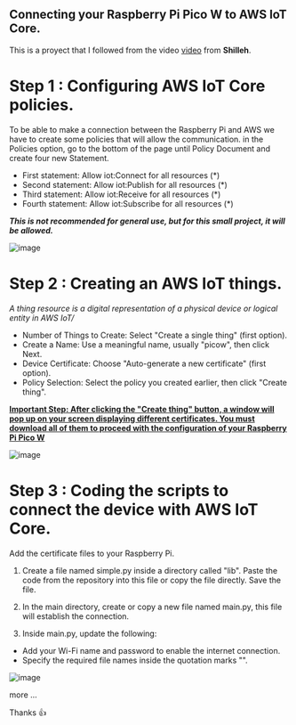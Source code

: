 ## Connecting your Raspberry Pi Pico W to AWS IoT Core.
This is a proyect that I followed from the video [video](https://www.youtube.com/watch?v=DEBmpVPnZb0) from **Shilleh**.

# Step 1 : Configuring AWS IoT Core policies.
To be able to make a connection between the Raspberry Pi and AWS we have to create some policies that will allow the communication.
in the Policies option, go to the bottom of the page until Policy Document and create four new Statement.
* First statement: Allow iot:Connect for all resources (*)
* Second statement: Allow iot:Publish for all resources (*)
* Third statement: Allow iot:Receive for all resources (*)
* Fourth statement: Allow iot:Subscribe for all resources (*)

***This is not recommended for general use, but for this small project, it will be allowed.***

![image](https://github.com/user-attachments/assets/bbef2c6b-6200-4b91-9a04-5a75472d5a3d)

# Step 2 : Creating an AWS IoT things.
_A thing resource is a digital representation of a physical device or logical entity in AWS IoT/_

* Number of Things to Create: Select "Create a single thing" (first option).
* Create a Name: Use a meaningful name, usually "picow", then click Next.
* Device Certificate: Choose "Auto-generate a new certificate" (first option).
* Policy Selection: Select the policy you created earlier, then click "Create thing".

<ins>**Important Step: After clicking the "Create thing" button, a window will pop up on your screen displaying different certificates. You must download all of them to proceed with the configuration of your Raspberry Pi Pico W**</ins>


![image](https://github.com/user-attachments/assets/5ffe5d64-de35-45de-b9a1-f36c1b3eda58)

# Step 3 : Coding the scripts to connect the device with AWS IoT Core.
Add the certificate files to your Raspberry Pi.

1. Create a file named simple.py inside a directory called "lib". Paste the code from the repository into this file or copy the file directly. Save the file.

2. In the main directory, create or copy a new file named main.py, this file will establish the connection.

3. Inside main.py, update the following:
  - Add your Wi-Fi name and password to enable the internet connection.
  - Specify the required file names inside the quotation marks "".

![image](https://github.com/user-attachments/assets/d9ef5eef-1538-4f9d-88b1-b257993fb362)

more ...

Thanks :+1:
